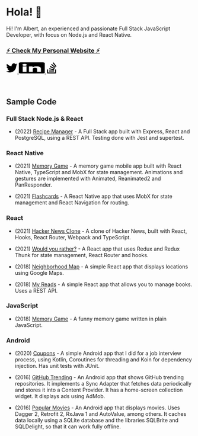 # Hola! 👋

Hi! I'm Albert, an experienced and passionate Full Stack JavaScript Developer, with focus on Node.js and React Native.

### [⚡ Check My Personal Website ⚡](https://albert.vc/)

<!-- icons from https://simpleicons.org -->
<p>
  <a href="https://twitter.com/AlbertVilaCalvo">
    <img src="img/twitter.svg" alt="Twitter" height="30px" width="30px" />
  </a>
  <a href="https://www.linkedin.com/in/albertvilacalvo/">
    <img src="img/linkedin.svg" alt="LinkedIn" height="30px" width="70px" />
  </a>
  <a href="https://stackoverflow.com/users/4034572/albert-vila-calvo">
    <img src="img/stackoverflow.svg" alt="StackOverflow" height="30px" width="30px" />
  </a>
</p>

<br>

## Sample Code

### Full Stack Node.js & React

- (2022) [Recipe Manager](https://github.com/AlbertVilaCalvo/FullStack-Node-React-Recipe-REST) - A Full Stack app built with Express, React and PostgreSQL, using a REST API. Testing done with Jest and supertest.

### React Native

- (2021) [Memory Game](https://github.com/AlbertVilaCalvo/React-Native-Memory-Game) - A memory game mobile app built with React Native, TypeScript and MobX for state management. Animations and gestures are implemented with Animated, Reanimated2 and PanResponder.

- (2021) [Flashcards](https://github.com/AlbertVilaCalvo/React-Native-MobX-Udacity-Flashcards) - A React Native app that uses MobX for state management and React Navigation for routing.

### React

- (2021) [Hacker News Clone](https://github.com/AlbertVilaCalvo/React-HackerNews) - A clone of Hacker News, built with React, Hooks, React Router, Webpack and TypeScript.

- (2021) [Would you rather?](https://github.com/AlbertVilaCalvo/React-Redux-Udacity-WouldYouRather) - A React app that uses Redux and Redux Thunk for state management, React Router and hooks.

- (2018) [Neighborhood Map](https://github.com/AlbertVilaCalvo/React-Udacity-Neighborhood-Map) - A simple React app that displays locations using Google Maps.

- (2018) [My Reads](https://github.com/AlbertVilaCalvo/React-Udacity-MyReads) - A simple React app that allows you to manage books. Uses a REST API.

### JavaScript

- (2018) [Memory Game](https://github.com/AlbertVilaCalvo/JavaScript-Udacity-Memory-Game) - A funny memory game written in plain JavaScript.

### Android

- (2020) [Coupons](https://github.com/AlbertVilaCalvo/Android-Coupons-Kotlin-Coroutines) - A simple Android app that I did for a job interview process, using Kotlin, Coroutines for threading and Koin for dependency injection. Has unit tests with JUnit.

- (2016) [GitHub Trending](https://github.com/AlbertVilaCalvo/Android-Udacity-GitHub-Trending) - An Android app that shows GitHub trending repositories. It implements a Sync Adapter that fetches data periodically and stores it into a Content Provider. It has a home-screen collection widget. It displays ads using AdMob.

- (2016) [Popular Movies](https://github.com/AlbertVilaCalvo/Android-Udacity-Popular-Movies) - An Android app that displays movies. Uses Dagger 2, Retrofit 2, RxJava 1 and AutoValue, among others. It caches data locally using a SQLite database and the libraries SQLBrite and SQLDelight, so that it can work fully offline.


<!--
**AlbertVilaCalvo/AlbertVilaCalvo** is a ✨ _special_ ✨ repository because its `README.md` (this file) appears on your GitHub profile.

Here are some ideas to get you started:

- 🔭 I’m currently working on ...
- 🌱 I’m currently learning ...
- 👯 I’m looking to collaborate on ...
- 🤔 I’m looking for help with ...
- 💬 Ask me about ...
- 📫 How to reach me: ...
- 😄 Pronouns: ...
- ⚡ Fun fact: ...
-->
